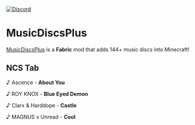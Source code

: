 [![Discord](https://img.shields.io/discord/733950434892447797.svg?label=&logo=discord&logoColor=ffffff&color=7389D8&labelColor=6A7EC2)](https://discord.gg/Fe4NGNQ)

# MusicDiscsPlus

 [MusicDiscsPlus](https://minecraft.curseforge.com/projects/MusicDiscsPlus) is a **Fabric** mod that adds 144+ music discs into Minecraft!

## NCS Tab
 ♪ Ascence - **About You**
 
 ♪ ROY KNOX - **Blue Eyed Demon**
 
 ♪ Clarx & Harddope - **Castle**
 
 ♪ MAGNUS x Unread - **Cool**
